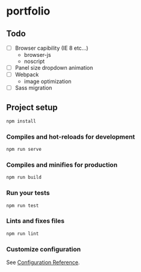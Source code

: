 # portfolio

## Todo

* [ ] Browser capibility (IE 8 etc...)
  * browser-js
  * noscript
* [ ] Panel size dropdown animation
* [ ] Webpack
  * image optimization
* [ ] Sass migration

## Project setup

```bash
npm install
```

### Compiles and hot-reloads for development

```bash
npm run serve
```

### Compiles and minifies for production

```bash
npm run build
```

### Run your tests

```bash
npm run test
```

### Lints and fixes files

```bash
npm run lint
```

### Customize configuration

See [Configuration Reference](https://cli.vuejs.org/config/).
